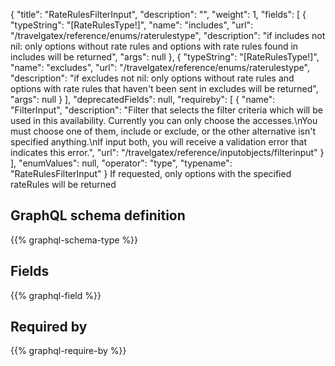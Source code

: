 {
  "title": "RateRulesFilterInput",
  "description": "",
  "weight": 1,
  "fields": [
    {
      "typeString": "[RateRulesType!]",
      "name": "includes",
      "url": "/travelgatex/reference/enums/raterulestype",
      "description": "if includes not nil: only options without rate rules and options with rate rules found in includes will be returned",
      "args": null
    },
    {
      "typeString": "[RateRulesType!]",
      "name": "excludes",
      "url": "/travelgatex/reference/enums/raterulestype",
      "description": "if excludes not nil: only options without rate rules and options with rate rules that haven't been sent in excludes will be returned",
      "args": null
    }
  ],
  "deprecatedFields": null,
  "requireby": [
    {
      "name": "FilterInput",
      "description": "Filter that selects the filter criteria which will be used in this availability. Currently you can only choose the accesses.\nYou must choose one of them, include or exclude, or the other alternative isn't specified anything.\nIf input both, you will receive a validation error that indicates this error.",
      "url": "/travelgatex/reference/inputobjects/filterinput"
    }
  ],
  "enumValues": null,
  "operator": "type",
  "typename": "RateRulesFilterInput"
}
If requested, only options with the specified rateRules will be returned
## GraphQL schema definition

{{% graphql-schema-type %}}

## Fields

{{% graphql-field %}}

## Required by

{{% graphql-require-by %}}
